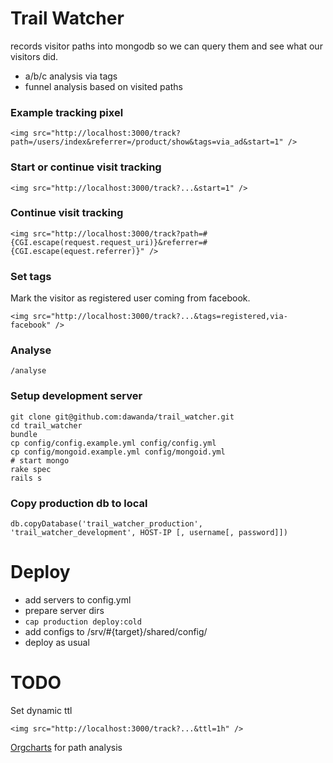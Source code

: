 # Trail Watcher

records visitor paths into mongodb so we can query them and see what our visitors did.

 - a/b/c analysis via tags
 - funnel analysis based on visited paths

### Example tracking pixel
    <img src="http://localhost:3000/track?path=/users/index&referrer=/product/show&tags=via_ad&start=1" />


### Start or continue visit tracking
    <img src="http://localhost:3000/track?...&start=1" />

### Continue visit tracking
    <img src="http://localhost:3000/track?path=#{CGI.escape(request.request_uri)}&referrer=#{CGI.escape(equest.referrer)}" />

### Set tags
Mark the visitor as registered user coming from facebook.

    <img src="http://localhost:3000/track?...&tags=registered,via-facebook" />

### Analyse

    /analyse

### Setup development server

    git clone git@github.com:dawanda/trail_watcher.git
    cd trail_watcher
    bundle
    cp config/config.example.yml config/config.yml
    cp config/mongoid.example.yml config/mongoid.yml
    # start mongo
    rake spec
    rails s


### Copy production db to local

    db.copyDatabase('trail_watcher_production', 'trail_watcher_development', HOST-IP [, username[, password]])

Deploy
======

 - add servers to config.yml
 - prepare server dirs
 - `cap production deploy:cold`
 - add configs to /srv/#{target}/shared/config/
 - deploy as usual

TODO
====
Set dynamic ttl

    <img src="http://localhost:3000/track?...&ttl=1h" />

[Orgcharts](http://code.google.com/apis/chart/interactive/docs/gallery/orgchart.html) for path analysis
